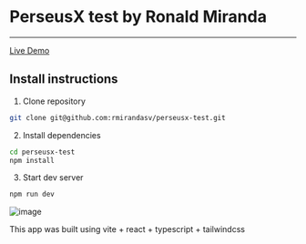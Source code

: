 # PerseusX test by Ronald Miranda
___

[Live Demo](https://perseusx-test.ronaldmiranda.dev/)

## Install instructions
1. Clone repository
```sh
git clone git@github.com:rmirandasv/perseusx-test.git
```
2. Install dependencies
```sh
cd perseusx-test
npm install
```
3. Start dev server
```sh
npm run dev
```

![image](https://github.com/rmirandasv/perseusx-test/assets/8462799/73666d40-013f-434c-954b-861ce13e9b0a)


This app was built using vite + react + typescript + tailwindcss
